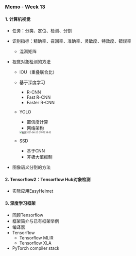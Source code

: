 ### Memo - Week 13

#### 1. 计算机视觉

* 任务：分类、定位、检测、分割

* 识别指标：精确率、召回率、准确率、灵敏度、特效度、错误率

  * 混淆矩阵

* 视觉对象检测的方法

  * IOU（重叠联合比）

  * 基于深度学习

    * R-CNN
    * Fast R-CNN
    * Faster R-CNN

  * YOLO

    * 置信度计算
    * 网络架构

    <img src="/Users/zhengyufei/Library/Application Support/typora-user-images/截屏2021-06-20 下午12.14.42.png" alt="截屏2021-06-20 下午12.14.42" style="zoom:50%;" />

  * SSD

    * 基于CNN
    * 非极大值抑制

* 图像语义分割的方法

#### 2. Tensorflow2：Tensorflow Hub对象检测

* 实际应用EasyHelmet

#### 3. 深度学习框架

* 回顾Tensorflow
* 框架简介与已有框架举例
* 编译器
* Tensorflow
  * Tensorflow MLIR
  * Tensorflow XLA
* PyTorch compiler stack